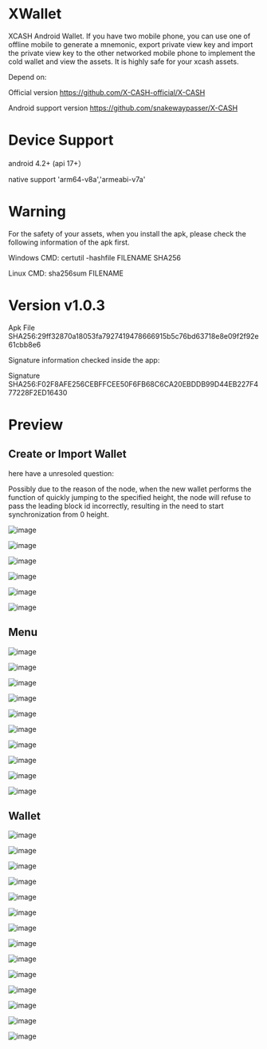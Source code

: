 # XWallet

XCASH Android Wallet. If you have two mobile phone, you can use one of offline mobile to generate a mnemonic, export private view key and import the private view key to the other networked mobile phone to implement the cold wallet and view the assets. It is highly safe for your xcash assets.

Depend on:

Official version  https://github.com/X-CASH-official/X-CASH

Android support version  https://github.com/snakewaypasser/X-CASH

# Device Support

android 4.2+ (api 17+）

native support  'arm64-v8a','armeabi-v7a'

# Warning

For the safety of your assets, when you install the apk, please check the following information of the apk first.

Windows CMD: certutil -hashfile FILENAME SHA256

Linux CMD: sha256sum FILENAME

# Version v1.0.3

Apk File SHA256:29ff32870a18053fa7927419478666915b5c76bd63718e8e09f2f92e61cbb8e6

Signature information checked inside the app:

Signature SHA256:F02F8AFE256CEBFFCEE50F6FB68C6CA20EBDDB99D44EB227F477228F2ED16430

# Preview

## Create or Import Wallet

here have a unresoled question:

Possibly due to the reason of the node, when the new wallet performs the function of quickly jumping to the specified height, the node will refuse to pass the leading block id incorrectly, resulting in the need to start synchronization from 0 height.


![image](https://github.com/snakewaypasser/xwallet/blob/master/preview/1.png)

![image](https://github.com/snakewaypasser/xwallet/blob/master/preview/2.png)

![image](https://github.com/snakewaypasser/xwallet/blob/master/preview/3.png)

![image](https://github.com/snakewaypasser/xwallet/blob/master/preview/4.png)

![image](https://github.com/snakewaypasser/xwallet/blob/master/preview/5.png)

![image](https://github.com/snakewaypasser/xwallet/blob/master/preview/6.png)


## Menu


![image](https://github.com/snakewaypasser/xwallet/blob/master/preview/7.png)

![image](https://github.com/snakewaypasser/xwallet/blob/master/preview/8.png)

![image](https://github.com/snakewaypasser/xwallet/blob/master/preview/9.png)

![image](https://github.com/snakewaypasser/xwallet/blob/master/preview/10.png)

![image](https://github.com/snakewaypasser/xwallet/blob/master/preview/11.png)

![image](https://github.com/snakewaypasser/xwallet/blob/master/preview/12.png)

![image](https://github.com/snakewaypasser/xwallet/blob/master/preview/13.png)

![image](https://github.com/snakewaypasser/xwallet/blob/master/preview/14.png)

![image](https://github.com/snakewaypasser/xwallet/blob/master/preview/15.png)

![image](https://github.com/snakewaypasser/xwallet/blob/master/preview/16.png)


## Wallet


![image](https://github.com/snakewaypasser/xwallet/blob/master/preview/17.png)

![image](https://github.com/snakewaypasser/xwallet/blob/master/preview/18.png)

![image](https://github.com/snakewaypasser/xwallet/blob/master/preview/19.png)

![image](https://github.com/snakewaypasser/xwallet/blob/master/preview/20.png)

![image](https://github.com/snakewaypasser/xwallet/blob/master/preview/21.png)

![image](https://github.com/snakewaypasser/xwallet/blob/master/preview/22.png)

![image](https://github.com/snakewaypasser/xwallet/blob/master/preview/23.png)

![image](https://github.com/snakewaypasser/xwallet/blob/master/preview/24.png)

![image](https://github.com/snakewaypasser/xwallet/blob/master/preview/25.png)

![image](https://github.com/snakewaypasser/xwallet/blob/master/preview/26.png)

![image](https://github.com/snakewaypasser/xwallet/blob/master/preview/27.png)

![image](https://github.com/snakewaypasser/xwallet/blob/master/preview/28.png)

![image](https://github.com/snakewaypasser/xwallet/blob/master/preview/29.png)

![image](https://github.com/snakewaypasser/xwallet/blob/master/preview/30.png)

